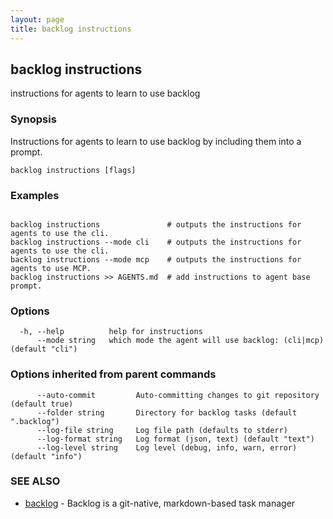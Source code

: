 ```yaml
---
layout: page
title: backlog instructions
---
```


## backlog instructions

instructions for agents to learn to use backlog

### Synopsis

Instructions for agents to learn to use backlog by including them into a prompt.

```
backlog instructions [flags]
```

### Examples

```

backlog instructions               # outputs the instructions for agents to use the cli.
backlog instructions --mode cli    # outputs the instructions for agents to use the cli.
backlog instructions --mode mcp    # outputs the instructions for agents to use MCP.
backlog instructions >> AGENTS.md  # add instructions to agent base prompt.

```

### Options

```
  -h, --help          help for instructions
      --mode string   which mode the agent will use backlog: (cli|mcp) (default "cli")
```

### Options inherited from parent commands

```
      --auto-commit         Auto-committing changes to git repository (default true)
      --folder string       Directory for backlog tasks (default ".backlog")
      --log-file string     Log file path (defaults to stderr)
      --log-format string   Log format (json, text) (default "text")
      --log-level string    Log level (debug, info, warn, error) (default "info")
```

### SEE ALSO

* [backlog](backlog.md)	 - Backlog is a git-native, markdown-based task manager

